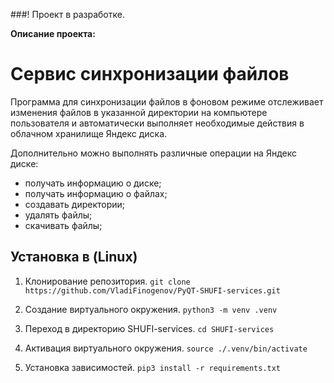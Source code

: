 ###! Проект в разработке.

**Описание проекта:**

# Сервис синхронизации файлов

Программа для синхронизации файлов в фоновом режиме отслеживает изменения файлов 
в указанной директории на компьютере пользователя и автоматически выполняет необходимые 
действия в облачном хранилище Яндекс диска. 

Дополнительно можно выполнять различные операции на Яндекс диске:
- получать информацию о диске;
- получать информацию о файлах;
- создавать директории;
- удалять файлы;
- скачивать файлы;

## Установка в (Linux)

1. Клонирование репозитория.
```git clone https://github.com/VladiFinogenov/PyQT-SHUFI-services.git```

2. Создание виртуального окружения.
```python3 -m venv .venv```

3. Переход в директорию SHUFI-services.
```cd SHUFI-services```

4. Активация виртуального окружения.
```source ./.venv/bin/activate```

5. Установка зависимостей.
```pip3 install -r requirements.txt```
